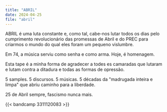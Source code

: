```yaml
---
title: "ABRIL"
date: 2024-04-25
file: "abril"
---
```


ABRIL é uma luta constante e, como tal, cabe-nos lutar todos os dias pelo cumprimento revolucionário das promessas de Abril e do PREC para criarmos o mundo do qual eles foram um pequeno vislumbre.

Em 74, a música serviu como senha e como arma. Hoje, é homenagem.

Esta tape é a minha forma de agradecer a todes es camaradas que lutaram e lutam contra a ditadura e todas as formas de opressão.

5 samples. 5 discursos. 5 músicas. 5 décadas da "madrugada inteira e limpa" que abriu caminho para a liberdade.

25 de Abril sempre, fascismo nunca mais.

{{< bandcamp 3311120083 >}}
